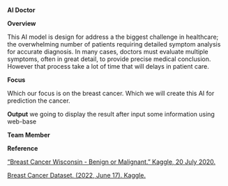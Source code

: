 ****AI Doctor****

**Overview**

This AI model is design for address a the biggest challenge in healthcare; the overwhelming number of patients requiring detailed symptom analysis for accurate diagnosis.
In many cases, doctors must evaluate multiple symptoms, often in great detail, to provide precise medical conclusion. However that process take a lot of time that will delays in patient care.

**Focus**

Which our focus is on the breast cancer. Which we will create this AI for prediction the cancer.

**Output**
we going to display the result after input some information using web-base

**Team Member**



**Reference**

[“Breast Cancer Wisconsin - Benign or Malignant.” Kaggle, 20 July 2020.](https://www.kaggle.com/datasets/ninjacoding/breast-cancer-wisconsin-benign-or-malignant)

[Breast Cancer Dataset. (2022, June 17). Kaggle.](https://www.kaggle.com/datasets/nancyalaswad90/breast-cancer-dataset/data) 